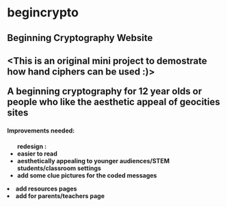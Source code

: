 # begincrypto

<h2> Beginning Cryptography Website <h2>

<This is an original mini project to demostrate how hand ciphers can be used :)>

A beginning cryptography for 12 year olds or people who like the aesthetic appeal of geocities sites

<h4> Improvements needed: <h4>
  <ul>redesign : 
  <li> easier to read</li>
    <li> aesthetically appealing to younger audiences/STEM students/classroom settings</li>
    <li> add some clue pictures for the coded messages</li></ul>
  
  <li> add resources pages</li>
  <li> add for parents/teachers page</li>
  

